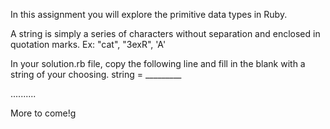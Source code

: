 In this assignment you will explore the primitive data types in Ruby.

A string is simply a series of characters without separation and enclosed in quotation marks. Ex: "cat", "3exR", 'A'

In your solution.rb file, copy the following line and fill in the blank with a string of your choosing.
string = _________

..........

More to come!g